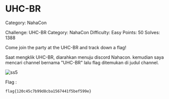 # UHC-BR
Category: NahaCon 

Challenge: UHC-BR Category: NahaCon Difficulty: Easy
Points: 50
Solves: 1388

Come join the party at the UHC-BR and track down a flag!

Saat mengklik UHC-BR, diarahkan menuju discord Nahacon. kemudian saya mencari channel bernama "UHC-BR" lalu flag ditemukan di judul channel.

![ss5](https://user-images.githubusercontent.com/73151978/112435679-a42d7800-8d77-11eb-878a-df3065448d7a.PNG)

Flag :
```
flag{120c45c7b99d8cba1567441f5bef599e}
```
